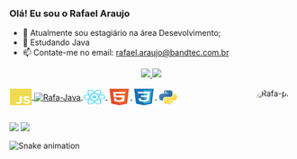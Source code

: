 ### Olá! Eu sou o Rafael Araujo 


- 🔭 Atualmente sou estagiário na área Desevolvimento;
- 🌱 Estudando Java
- 📫 Contate-me no email: rafael.araujo@bandtec.com.br

<div align="center">
  <a href="https://github.com/Rafael-Araujo03">
  <img height="180em" src="https://github-readme-stats.vercel.app/api?username=Rafael-Araujo03&show_icons=true&theme=dark&include_all_commits=true&count_private=true"/>
  <img height="180em" src="https://github-readme-stats.vercel.app/api/top-langs/?username=Rafael-Araujo03&layout=compact&langs_count=7&theme=dark"/>
</div>
<div style="display: inline_block"><br>
  <img align="center" alt="Rafa-Js" height="30" width="40" src="https://raw.githubusercontent.com/devicons/devicon/master/icons/javascript/javascript-plain.svg">
  <img align="center" alt="Rafa-Java" height="60" width="40"  src="https://cdn.jsdelivr.net/gh/devicons/devicon/icons/java/java-original-wordmark.svg">
  <img align="center" alt="Rafa-React" height="30" width="40" src="https://raw.githubusercontent.com/devicons/devicon/master/icons/react/react-original.svg">
  <img align="center" alt="Rafa-HTML" height="30" width="40" src="https://raw.githubusercontent.com/devicons/devicon/master/icons/html5/html5-original.svg">
  <img align="center" alt="Rafa-CSS" height="30" width="40" src="https://raw.githubusercontent.com/devicons/devicon/master/icons/css3/css3-original.svg">
  <img align="center" alt="Rafa-Python" height="30" width="40" src="https://raw.githubusercontent.com/devicons/devicon/master/icons/python/python-original.svg">
 
  <img align="right" alt="Rafa-pic" height="150" style="border-radius:50px;" src="[[https://64.media.tumblr.com/769f8a35de635559ef5fbe13325adca7/tumblr_mgp0ndZwhW1rie4m8o5_400.gifv](https://giphy.com/gifs/tiktok-cats-kitty-kitten-dvxq3BtNLK6KEgTryW)](https://media3.giphy.com/media/dvxq3BtNLK6KEgTryW/giphy.gif?cid=ecf05e470eu2twvtuw4fr31o7qkpz941wbzpuhaqauokop1p&rid=giphy.gif&ct=g)">

  ##
 
<div> 
  <a href="https://www.instagram.com/rafinharodriguesdearaujo" target="_blank"><img src="https://img.shields.io/badge/-Instagram-%23E4405F?style=for-the-badge&logo=instagram&logoColor=white" target="_blank"></a>
  <a href="https://www.linkedin.com/in/rafael-rodrigues-475a3b220/" target="_blank"><img src="https://img.shields.io/badge/-LinkedIn-%230077B5?style=for-the-badge&logo=linkedin&logoColor=white" target="_blank"></a> 
 
   ![Snake animation](https://github.com/Rafael-Araujo03/Rafael-Araujo03/blob/output/github-contribution-grid-snake.svg)
 
</div>
